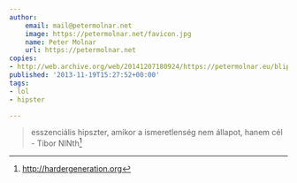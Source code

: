 ```yaml
---
author:
    email: mail@petermolnar.net
    image: https://petermolnar.net/favicon.jpg
    name: Peter Molnar
    url: https://petermolnar.net
copies:
- http://web.archive.org/web/20141207180924/https://petermolnar.eu/blips/hipszter/
published: '2013-11-19T15:27:52+00:00'
tags:
- lol
- hipster

---
```


> esszenciális hipszter, amikor a ismeretlenség nem állapot, hanem cél
\- Tibor NINth[^1]

[^1]: http://hardergeneration.org